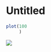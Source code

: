 Untitled
================

``` r
plot(100
     )
```

![](Hi_files/figure-markdown_github/unnamed-chunk-1-1.png)
